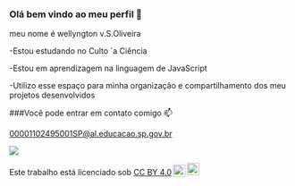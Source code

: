### Olá bem vindo ao meu perfil 👋

meu nome é wellyngton v.S.Oliveira

-Estou estudando no Culto `a Ciência

-Estou em aprendizagem na linguagem de JavaScript

-Utilizo esse espaço para minha organização e compartilhamento dos meu projetos desenvolvidos



###Você pode entrar em contato comigo 📫

00001102495001SP@al.educacao.sp.gov.br


![](https://media1.tenor.com/m/eq7ZITrgxFcAAAAC/omega-omegamart.gif)


<p xmlns:cc="http://creativecommons.org/ns#" >Este trabalho está licenciado sob <a href="https://creativecommons.org/licenses/by/4.0/?ref=chooser-v1" target="_blank" rel="license noopener noreferrer" style="display:inline-block;">CC BY 4.0<img style="height:22px!important;margin-left:3px;vertical-align:text-bottom ;" src="https://mirrors.creativecommons.org/presskit/icons/cc.svg?ref=chooser-v1" alt=""><img style="height:22px!important;margin-left:3px;vertical -align:texto inferior;" src="https://mirrors.creativecommons.org/presskit/icons/by.svg?ref=chooser-v1" alt=""></a></p>
